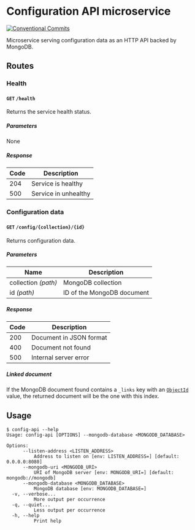 <!-- markdownlint-configure-file
{
    "no-duplicate-header": {
        "siblings_only": true
    }
}
-->

# Configuration API microservice

[![Conventional Commits](https://img.shields.io/badge/Conventional%20Commits-1.0.0-yellow.svg)](https://conventionalcommits.org)

Microservice serving configuration data as an HTTP API backed by MongoDB.

## Routes

### Health

#### `GET` `/health`

Returns the service health status.

##### Parameters

None

##### Response

| Code | Description          |
| ---- | -------------------- |
| 204  | Service is healthy   |
| 500  | Service in unhealthy |

### Configuration data

#### `GET` `/config/{collection}/{id}`

Returns configuration data.

##### Parameters

| Name                | Description                |
| ------------------- | -------------------------- |
| collection _(path)_ | MongoDB collection         |
| id _(path)_         | ID of the MongoDB document |

##### Response

| Code | Description             |
| ---- | ----------------------- |
| 200  | Document in JSON format |
| 400  | Document not found      |
| 500  | Internal server error   |

##### Linked document

If the MongoDB document found contains a `_links` key with an [`ObjectId`][BSON ObjectId] value, the returned document will be the one with this index.

[BSON ObjectId]: https://www.mongodb.com/docs/v6.0/reference/bson-types/#objectid

## Usage

```ShellSession
$ config-api --help
Usage: config-api [OPTIONS] --mongodb-database <MONGODB_DATABASE>

Options:
      --listen-address <LISTEN_ADDRESS>
          Address to listen on [env: LISTEN_ADDRESS=] [default: 0.0.0.0:8080]
      --mongodb-uri <MONGODB_URI>
          URI of MongoDB server [env: MONGODB_URI=] [default: mongodb://mongodb]
      --mongodb-database <MONGODB_DATABASE>
          MongoDB database [env: MONGODB_DATABASE=]
  -v, --verbose...
          More output per occurrence
  -q, --quiet...
          Less output per occurrence
  -h, --help
          Print help
```
